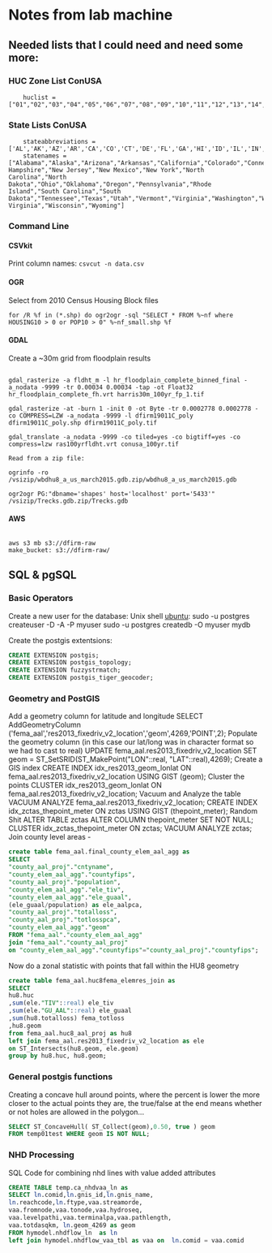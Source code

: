 # Notes from lab machine 


## Needed lists that I could need and need some more:

### HUC Zone List ConUSA
		huclist = ["01","02","03","04","05","06","07","08","09","10","11","12","13","14","15","16","17","18"]
### State Lists ConUSA
		stateabbreviations = ['AL','AK','AZ','AR','CA','CO','CT','DE','FL','GA','HI','ID','IL','IN','IA','KS','KY','LA','ME','MD','MA','MI','MN','MS','MO','MT','NE','NV','NH','NJ','NM','NY','NC','ND','OH','OK','OR','PA','RI','SC','SD','TN','TX','UT','VT','VA','WA','WV','WI','WY']
		statenames = ["Alabama","Alaska","Arizona","Arkansas","California","Colorado","Connecticut","Delaware","Florida","Georgia","Hawaii","Idaho","Illinois","Indiana","Iowa","Kansas","Kentucky","Louisiana","Maine","Maryland","Massachusetts","Michigan","Minnesota","Mississippi","Missouri","Montana","Nebraska","Nevada","New Hampshire","New Jersey","New Mexico","New York","North Carolina","North Dakota","Ohio","Oklahoma","Oregon","Pennsylvania","Rhode Island","South Carolina","South Dakota","Tennessee","Texas","Utah","Vermont","Virginia","Washington","West Virginia","Wisconsin","Wyoming"]


### Command Line

#### CSVkit

Print column names: ```csvcut -n data.csv ```


#### OGR
Select from 2010 Census Housing Block files 
```Shell
for /R %f in (*.shp) do ogr2ogr -sql "SELECT * FROM %~nf where HOUSING10 > 0 or POP10 > 0" %~nf_small.shp %f
```

#### GDAL
Create a ~30m grid from floodplain results
```Shell

gdal_rasterize -a fldht_m -l hr_floodplain_complete_binned_final -a_nodata -9999 -tr 0.00034 0.00034 -tap -ot Float32 hr_floodplain_complete_fh.vrt harris30m_100yr_fp_1.tif

gdal_rasterize -at -burn 1 -init 0 -ot Byte -tr 0.0002778 0.0002778 -co COMPRESS=LZW -a_nodata -9999 -l dfirm19011C_poly dfirm19011C_poly.shp dfirm19011C_poly.tif

gdal_translate -a_nodata -9999 -co tiled=yes -co bigtiff=yes -co compress=lzw ras100yrfldht.vrt conusa_100yr.tif

Read from a zip file: 

ogrinfo -ro /vsizip/wbdhu8_a_us_march2015.gdb.zip/wbdhu8_a_us_march2015.gdb

ogr2ogr PG:"dbname='shapes' host='localhost' port='5433'" /vsizip/Trecks.gdb.zip/Trecks.gdb
```
#### AWS
```Shell

aws s3 mb s3://dfirm-raw
make_bucket: s3://dfirm-raw/

```


## SQL & pgSQL

### Basic Operators

Create a new user for the database:
Unix shell [ubuntu](https://help.ubuntu.com/community/PostgreSQL): 
		sudo -u postgres createuser -D -A -P myuser
		sudo -u postgres createdb -O myuser mydb


Create the postgis extentsions:
```SQL
CREATE EXTENSION postgis;
CREATE EXTENSION postgis_topology;
CREATE EXTENSION fuzzystrmatch;
CREATE EXTENSION postgis_tiger_geocoder;
```

### Geometry and PostGIS

Add a geometry column for latitude and longitude
		SELECT AddGeometryColumn ('fema_aal','res2013_fixedriv_v2_location','geom',4269,'POINT',2);
Populate the geometry column (in this case our lat/long was in character format so we had to cast to real)
		UPDATE fema_aal.res2013_fixedriv_v2_location SET geom = ST_SetSRID(ST_MakePoint("LON"::real, "LAT"::real),4269);
Create a GIS index
		CREATE INDEX idx_res2013_geom_lonlat ON fema_aal.res2013_fixedriv_v2_location USING GIST (geom);
Cluster the points
		CLUSTER idx_res2013_geom_lonlat ON fema_aal.res2013_fixedriv_v2_location;
Vacuum and Analyze the table
		VACUUM ANALYZE fema_aal.res2013_fixedriv_v2_location;
		CREATE INDEX idx_zctas_thepoint_meter ON zctas
  		USING GIST (thepoint_meter);
Random Shit
		ALTER TABLE zctas ALTER COLUMN thepoint_meter SET NOT NULL;
		CLUSTER idx_zctas_thepoint_meter ON zctas;
		VACUUM ANALYZE zctas;
Join county level areas - 
```SQL
create table fema_aal.final_county_elem_aal_agg as
SELECT 
"county_aal_proj"."cntyname",
"county_elem_aal_agg"."countyfips",
"county_aal_proj"."population",
"county_elem_aal_agg"."ele_tiv",
"county_elem_aal_agg"."ele_guaal",
(ele_guaal/population) as ele_aalpca,
"county_aal_proj"."totalloss",
"county_aal_proj"."totlosspca",
"county_elem_aal_agg"."geom"
FROM "fema_aal"."county_elem_aal_agg"
join "fema_aal"."county_aal_proj"
on "county_elem_aal_agg"."countyfips"="county_aal_proj"."countyfips";
```


Now do a zonal statistic with points that fall within the HU8 geometry
```SQL
create table fema_aal.huc8fema_elemres_join as
SELECT  
hu8.huc
,sum(ele."TIV"::real) ele_tiv
,sum(ele."GU_AAL"::real) ele_guaal
,sum(hu8.totalloss) fema_totloss
,hu8.geom
from fema_aal.huc8_aal_proj as hu8
left join fema_aal.res2013_fixedriv_v2_location as ele
on ST_Intersects(hu8.geom, ele.geom)
group by hu8.huc, hu8.geom;
```

### General postgis functions

Creating a concave hull around points, where the percent is lower the more closer to the actual points they are, the true/false at the end means whether or not holes are allowed in the polygon...
```SQL
SELECT ST_ConcaveHull( ST_Collect(geom),0.50, true ) geom
FROM temp01test WHERE geom IS NOT NULL;
```






### NHD Processing
SQL Code for combining nhd lines with value added attributes
```SQL
CREATE TABLE temp.ca_nhdvaa_ln as 
SELECT ln.comid,ln.gnis_id,ln.gnis_name,
ln.reachcode,ln.ftype,vaa.streamorde,
vaa.fromnode,vaa.tonode,vaa.hydroseq,
vaa.levelpathi,vaa.terminalpa,vaa.pathlength,
vaa.totdasqkm, ln.geom_4269 as geom
FROM hymodel.nhdflow_ln  as ln
left join hymodel.nhdflow_vaa_tbl as vaa on  ln.comid = vaa.comid
```








